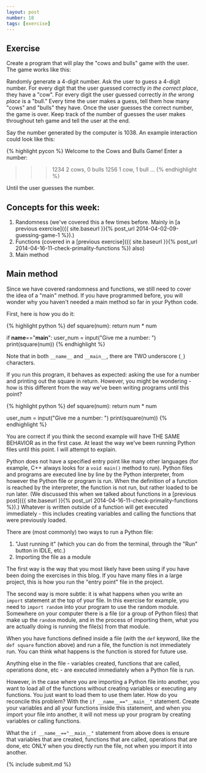 ```yaml
---
layout: post
number: 18
tags: [exercise]
---
```


## Exercise

Create a program that will play the "cows and bulls" game with the user. The game works like this:

Randomly generate a 4-digit number. Ask the user to guess a 4-digit number. For every digit that the user guessed correctly _in the correct place_, they have a "cow". For every digit the user guessed correctly _in the wrong place_ is a "bull." Every time the user makes a guess, tell them how many "cows" and "bulls" they have. Once the user guesses the correct number, the game is over. Keep track of the number of guesses the user makes throughout teh game and tell the user at the end. 

Say the number generated by the computer is 1038. An example interaction could look like this: 

{% highlight pycon %}
  Welcome to the Cows and Bulls Game! 
  Enter a number: 
  >>> 1234
  2 cows, 0 bulls
  >>> 1256
  1 cow, 1 bull
  ...
{% endhighlight %}

Until the user guesses the number. 

## Concepts for this week: 

1. Randomness (we've covered this a few times before. Mainly in [a previous exercise]({{ site.baseurl }}{% post_url 2014-04-02-09-guessing-game-1 %}).)
2. Functions (covered in a [previous exercise]({{ site.baseurl }}{% post_url 2014-04-16-11-check-primality-functions %}) also)
3. Main method

## Main method

Since we have covered randomness and functions, we still need to cover the idea of a "main" method. If you have programmed before, you will wonder why you haven't needed a main method so far in your Python code.

First, here is how you do it: 

{% highlight python %}
  def square(num):
    return num * num

  if __name__=="__main__":
    user_num = input("Give me a number: ")
    print(square(num))
{% endhighlight %}

Note that in both `__name__` and `__main__`, there are TWO underscore (`_`) characters.

If you run this program, it behaves as expected: asking the use for a number and printing out the square in return. However, you might be wondering - how is this different from the way we've been writing programs until this point? 

{% highlight python %}
  def square(num):
    return num * num

  user_num = input("Give me a number: ")
  print(square(num))
{% endhighlight %}

You are correct if you think the second example will have THE SAME BEHAVIOR as in the first case. At least the way we've been running Python files until this point. I will attempt to explain.

Python does not have a specified entry point like many other languages (for example, C++ always looks for a `void main()` method to run). Python files and programs are executed line by line by the Python interpreter, from however the Python file or program is run. When the definition of a function is reached by the interpreter, the function is not run, but rather loaded to be run later. (We discussed this when we talked about functions in a [previous post]({{ site.baseurl }}{% post_url 2014-04-16-11-check-primality-functions %}).) Whatever is written outside of a function will get executed immediately - this includes creating variables and calling the functions that were previously loaded.

There are (most commonly) two ways to run a Python file: 

1. "Just running it" (which you can do from the terminal, through the "Run" button in IDLE, etc.)
2. Importing the file as a module

The first way is the way that you most likely have been using if you have been doing the exercises in this blog. If you have many files in a large project, this is how you run the "entry point" file in the project. 

The second way is more subtle: it is what happens when you write an `import` statement at the top of your file. In this exercise for example, you need to `import random` into your program to use the random module. Somewhere on your computer there is a file (or a group of Python files) that make up the `random` module, and in the process of importing them, what you are actually doing is running the file(s) from that module. 

When you have functions defined inside a file (with the `def` keyword, like the `def square` function above) and run a file, the function is not immediately run. You can think what happens is the function is stored for future use. 

Anything else in the file - variables created, functions that are called, operations done, etc - are executed immediately when a Python file is run. 

However, in the case where you are importing a Python file into another, you want to load all of the functions without creating variables or executing any functions. You just want to load them to use them later. How do you reconcile this problem? With the `if __name__=="__main__"` statement. Create your variables and all your functions inside this statement, and when you import your file into another, it will not mess up your program by creating variables or calling functions.

What the `if __name__=="__main__"` statement from above does is ensure that variables that are created, functions that are called, operations that are done, etc ONLY when you directly run the file, not when you import it into another. 

{% include submit.md %}